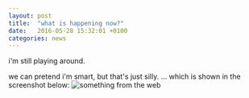 ```yaml
---
layout: post
title:  "what is happening now?"
date:   2016-05-28 15:32:01 +0100
categories: news
---
```

i'm still playing around.

we can pretend i'm smart, but that's just silly.
... which is shown in the screenshot below:
![something from the web](http://orig04.deviantart.net/46c1/f/2012/281/5/5/i_am_a_dummy_by_slim58-d5h84dv.png)
